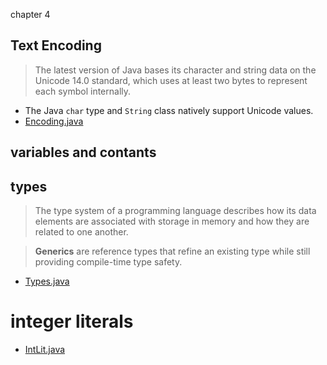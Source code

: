 chapter 4


## Text Encoding

>The latest version of Java bases its character and string data on the Unicode 14.0 standard, which uses at least two bytes to represent each symbol internally.

- The Java `char` type and `String` class natively support Unicode values.
- [Encoding.java](./Encoding.java)

## variables and contants


## types

>The type system of a programming language describes how its data elements are associated with storage in memory and how they are related to one another.

>**Generics** are reference types that refine an existing type while still providing compile-time type safety.

- [Types.java](./Types.java)

# integer literals

- [IntLit.java](./IntLit.java)